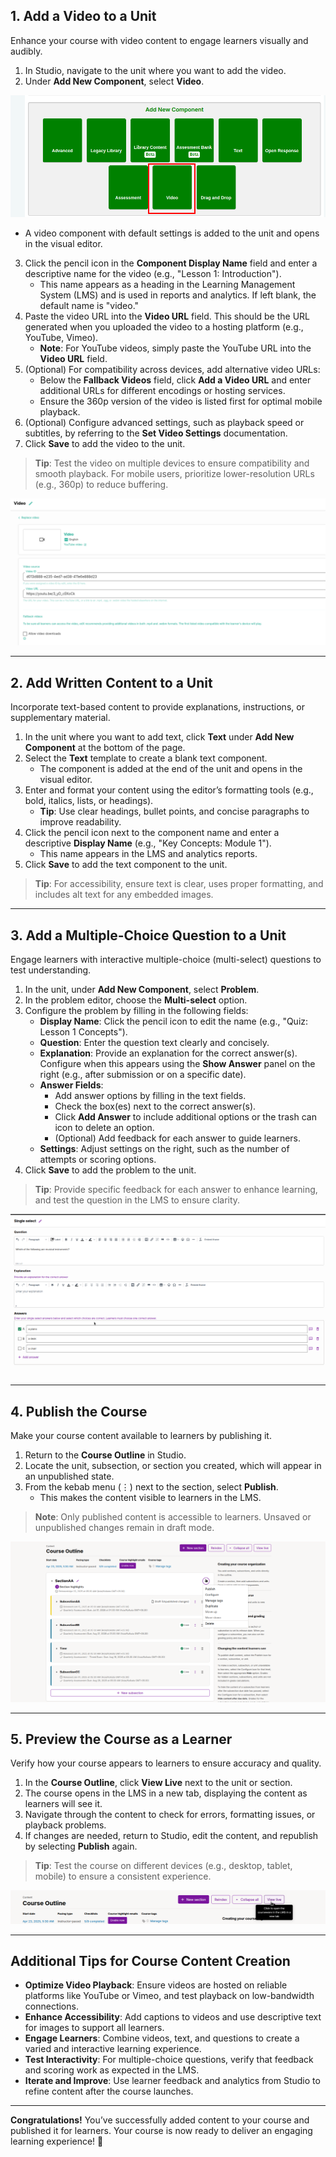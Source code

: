 ## 1. Add a Video to a Unit
Enhance your course with video content to engage learners visually and audibly.

1. In Studio, navigate to the unit where you want to add the video.
2. Under **Add New Component**, select **Video**.

![Add Video Component](../images/unit2.png)

   - A video component with default settings is added to the unit and opens in the visual editor.
3. Click the pencil icon in the **Component Display Name** field and enter a descriptive name for the video (e.g., "Lesson 1: Introduction").
   - This name appears as a heading in the Learning Management System (LMS) and is used in reports and analytics. If left blank, the default name is "video."
4. Paste the video URL into the **Video URL** field. This should be the URL generated when you uploaded the video to a hosting platform (e.g., YouTube, Vimeo).
   - **Note**: For YouTube videos, simply paste the YouTube URL into the **Video URL** field.
5. (Optional) For compatibility across devices, add alternative video URLs:
   - Below the **Fallback Videos** field, click **Add a Video URL** and enter additional URLs for different encodings or hosting services.
   - Ensure the 360p version of the video is listed first for optimal mobile playback.
6. (Optional) Configure advanced settings, such as playback speed or subtitles, by referring to the **Set Video Settings** documentation.
7. Click **Save** to add the video to the unit.

> **Tip**: Test the video on multiple devices to ensure compatibility and smooth playback. For mobile users, prioritize lower-resolution URLs (e.g., 360p) to reduce buffering.

![Add Video Component](../images/unit3.png)


---

## 2. Add Written Content to a Unit
Incorporate text-based content to provide explanations, instructions, or supplementary material.

1. In the unit where you want to add text, click **Text** under **Add New Component** at the bottom of the page.
2. Select the **Text** template to create a blank text component.
   - The component is added at the end of the unit and opens in the visual editor.
3. Enter and format your content using the editor’s formatting tools (e.g., bold, italics, lists, or headings).
   - **Tip**: Use clear headings, bullet points, and concise paragraphs to improve readability.
4. Click the pencil icon next to the component name and enter a descriptive **Display Name** (e.g., "Key Concepts: Module 1").
   - This name appears in the LMS and analytics reports.
5. Click **Save** to add the text component to the unit.

> **Tip**: For accessibility, ensure text is clear, uses proper formatting, and includes alt text for any embedded images.


---

## 3. Add a Multiple-Choice Question to a Unit
Engage learners with interactive multiple-choice (multi-select) questions to test understanding.

1. In the unit, under **Add New Component**, select **Problem**.
2. In the problem editor, choose the **Multi-select** option.
3. Configure the problem by filling in the following fields:
   - **Display Name**: Click the pencil icon to edit the name (e.g., "Quiz: Lesson 1 Concepts").
   - **Question**: Enter the question text clearly and concisely.
   - **Explanation**: Provide an explanation for the correct answer(s). Configure when this appears using the **Show Answer** panel on the right (e.g., after submission or on a specific date).
   - **Answer Fields**: 
     - Add answer options by filling in the text fields.
     - Check the box(es) next to the correct answer(s).
     - Click **Add Answer** to include additional options or the trash can icon to delete an option.
     - (Optional) Add feedback for each answer to guide learners.
   - **Settings**: Adjust settings on the right, such as the number of attempts or scoring options.
4. Click **Save** to add the problem to the unit.

> **Tip**: Provide specific feedback for each answer to enhance learning, and test the question in the LMS to ensure clarity.

![Multiple-Choice Problem Editor](../images/unit4.png)

---

## 4. Publish the Course
Make your course content available to learners by publishing it.

1. Return to the **Course Outline** in Studio.
2. Locate the unit, subsection, or section you created, which will appear in an unpublished state.
3. From the kebab menu (⋮) next to the section, select **Publish**.
   - This makes the content visible to learners in the LMS.

> **Note**: Only published content is accessible to learners. Unsaved or unpublished changes remain in draft mode.

![Publishing Icons](../images/unit5.png)

---

## 5. Preview the Course as a Learner
Verify how your course appears to learners to ensure accuracy and quality.

1. In the **Course Outline**, click **View Live** next to the unit or section.
2. The course opens in the LMS in a new tab, displaying the content as learners will see it.
3. Navigate through the content to check for errors, formatting issues, or playback problems.
4. If changes are needed, return to Studio, edit the content, and republish by selecting **Publish** again.

> **Tip**: Test the course on different devices (e.g., desktop, tablet, mobile) to ensure a consistent experience.

![View Live Course](../images/unit6.png)

---

## Additional Tips for Course Content Creation
- **Optimize Video Playback**: Ensure videos are hosted on reliable platforms like YouTube or Vimeo, and test playback on low-bandwidth connections.
- **Enhance Accessibility**: Add captions to videos and use descriptive text for images to support all learners.
- **Engage Learners**: Combine videos, text, and questions to create a varied and interactive learning experience.
- **Test Interactivity**: For multiple-choice questions, verify that feedback and scoring work as expected in the LMS.
- **Iterate and Improve**: Use learner feedback and analytics from Studio to refine content after the course launches.

---

**Congratulations!** You’ve successfully added content to your course and published it for learners. Your course is now ready to deliver an engaging learning experience! 🎉
